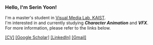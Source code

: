 ### Hello, I'm Serin Yoon!

I'm a master's student in [Visual Media Lab, KAIST](https://vml.kaist.ac.kr/home). <br>
I'm interested in and currently studying ***Character Animation*** and ***VFX***. <br>
For more information, please refer to the links below.

[[CV]](https://drive.google.com/file/d/1rQJE2DQBMmaNKDiA2aw6vvCyaxcXVOKT/view?usp=sharing)
[[Google Scholar]](https://scholar.google.com/citations?user=FKG123UAAAAJ&hl=en)
[[LinkedIn]](https://www.linkedin.com/in/seriny/)
[[Gmail]](mailto:serinyoon@kaist.ac.kr)
